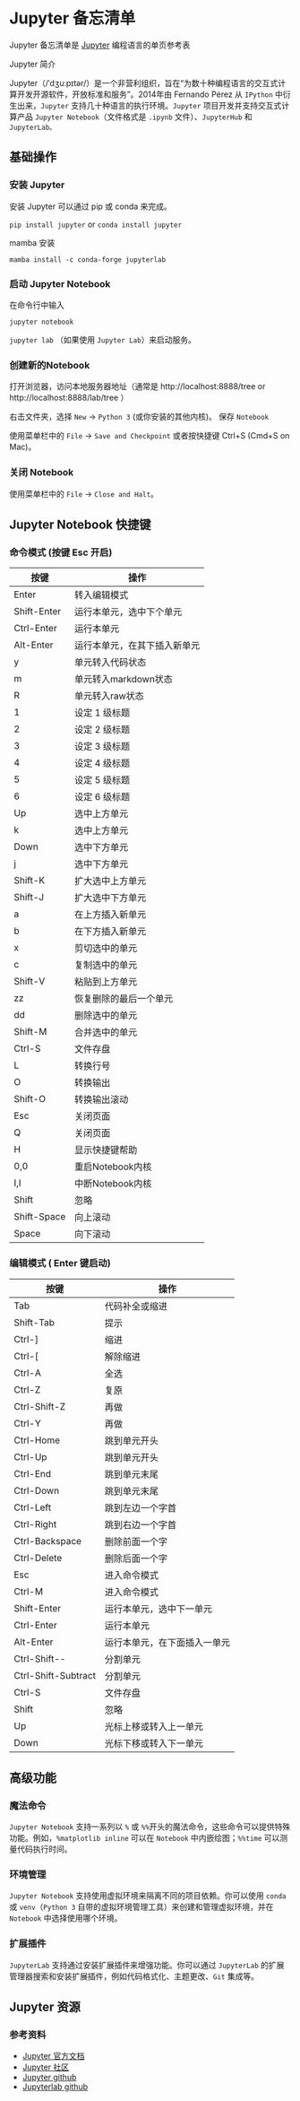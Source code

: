Jupyter 备忘清单
===

Jupyter 备忘清单是 [Jupyter](http://jupyter.org) 编程语言的单页参考表

Jupyter 简介

Jupyter（/ˈdʒuːpɪtər/）是一个非营利组织，旨在“为数十种编程语言的交互式计算开发开源软件，开放标准和服务”。2014年由 Fernando Pérez 从 `IPython` 中衍生出来，`Jupyter` 支持几十种语言的执行环境。`Jupyter` 项目开发并支持交互式计算产品 `Jupyter Notebook`（文件格式是 `.ipynb` 文件）、`JupyterHub` 和 `JupyterLab。`

基础操作
----

### 安装 Jupyter

安装 Jupyter 可以通过 pip 或 conda 来完成。

`pip install jupyter` or `conda install jupyter`

mamba 安装

`mamba install -c conda-forge jupyterlab`


### 启动 Jupyter Notebook

在命令行中输入 

`jupyter notebook` 

`jupyter lab`  （如果使用 `Jupyter Lab`）来启动服务。

### 创建新的Notebook

打开浏览器，访问本地服务器地址（通常是 http://localhost:8888/tree or http://localhost:8888/lab/tree ）

右击文件夹，选择 `New` -> `Python 3` (或你安装的其他内核)。
保存 `Notebook`

使用菜单栏中的 `File` -> `Save and Checkpoint` 或者按快捷键 Ctrl+S (Cmd+S on Mac)。

### 关闭 Notebook

使用菜单栏中的 `File` -> `Close and Halt`。

Jupyter Notebook 快捷键
---


### 命令模式 (按键 Esc 开启)

| 按键        | 操作                         |
| ----------- | ---------------------------- |
| Enter       | 转入编辑模式                 |
| Shift-Enter | 运行本单元，选中下个单元     |
| Ctrl-Enter  | 运行本单元                   |
| Alt-Enter   | 运行本单元，在其下插入新单元 |
| y           | 单元转入代码状态             |
| m           | 单元转入markdown状态         |
| R           | 单元转入raw状态              |
| 1           | 设定 1 级标题                |
| 2           | 设定 2 级标题                |
| 3           | 设定 3 级标题                |
| 4           | 设定 4 级标题                |
| 5           | 设定 5 级标题                |
| 6           | 设定 6 级标题                |
| Up          | 选中上方单元                 |
| k           | 选中上方单元                 |
| Down        | 选中下方单元                 |
| j           | 选中下方单元                 |
| Shift-K     | 扩大选中上方单元             |
| Shift-J     | 扩大选中下方单元             |
| a           | 在上方插入新单元             |
| b           | 在下方插入新单元             |
| x           | 剪切选中的单元               |
| c           | 复制选中的单元               |
| Shift-V     | 粘贴到上方单元               |
| zz          | 恢复删除的最后一个单元       |
| dd          | 删除选中的单元               |
| Shift-M     | 合并选中的单元               |
| Ctrl-S      | 文件存盘                     |
| L           | 转换行号                     |
| O           | 转换输出                     |
| Shift-O     | 转换输出滚动                 |
| Esc         | 关闭页面                     |
| Q           | 关闭页面                     |
| H           | 显示快捷键帮助               |
| 0,0         | 重启Notebook内核             |
| I,I         | 中断Notebook内核             |
| Shift       | 忽略                         |
| Shift-Space | 向上滚动                     |
| Space       | 向下滚动                     |

### 编辑模式 ( Enter 键启动)

| 按键                | 操作                         |
| ------------------- | ---------------------------- |
| Tab                 | 代码补全或缩进               |
| Shift-Tab           | 提示                         |
| Ctrl-]              | 缩进                         |
| Ctrl-[              | 解除缩进                     |
| Ctrl-A              | 全选                         |
| Ctrl-Z              | 复原                         |
| Ctrl-Shift-Z        | 再做                         |
| Ctrl-Y              | 再做                         |
| Ctrl-Home           | 跳到单元开头                 |
| Ctrl-Up             | 跳到单元开头                 |
| Ctrl-End            | 跳到单元末尾                 |
| Ctrl-Down           | 跳到单元末尾                 |
| Ctrl-Left           | 跳到左边一个字首             |
| Ctrl-Right          | 跳到右边一个字首             |
| Ctrl-Backspace      | 删除前面一个字               |
| Ctrl-Delete         | 删除后面一个字               |
| Esc                 | 进入命令模式                 |
| Ctrl-M              | 进入命令模式                 |
| Shift-Enter         | 运行本单元，选中下一单元     |
| Ctrl-Enter          | 运行本单元                   |
| Alt-Enter           | 运行本单元，在下面插入一单元 |
| Ctrl-Shift--        | 分割单元                     |
| Ctrl-Shift-Subtract | 分割单元                     |
| Ctrl-S              | 文件存盘                     |
| Shift               | 忽略                         |
| Up                  | 光标上移或转入上一单元       |
| Down                | 光标下移或转入下一单元       |

高级功能
---

### 魔法命令

`Jupyter Notebook` 支持一系列以 `%` 或 `%%`开头的魔法命令，这些命令可以提供特殊功能。例如，`%matplotlib inline` 可以在 `Notebook` 中内嵌绘图；`%%time` 可以测量代码执行时间。

### 环境管理

`Jupyter Notebook` 支持使用虚拟环境来隔离不同的项目依赖。你可以使用 `conda` 或 `venv`（`Python 3` 自带的虚拟环境管理工具）来创建和管理虚拟环境，并在 `Notebook` 中选择使用哪个环境。

### 扩展插件

`JupyterLab` 支持通过安装扩展插件来增强功能。你可以通过 `JupyterLab` 的扩展管理器搜索和安装扩展插件，例如代码格式化、主题更改、`Git` 集成等。


Jupyter 资源
---

### 参考资料

- [Jupyter 官方文档](https://docs.jupyter.org/)
- [Jupyter 社区](https://jupyter.org/)
- [Jupyter github](https://github.com/jupyter/jupyter)
- [Jupyterlab github](https://github.com/jupyterlab/jupyterlab)